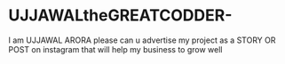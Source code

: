 # UJJAWALtheGREATCODDER-
I am UJJAWAL ARORA please can u advertise my project as a STORY OR POST on instagram  that will help my business to grow well  
